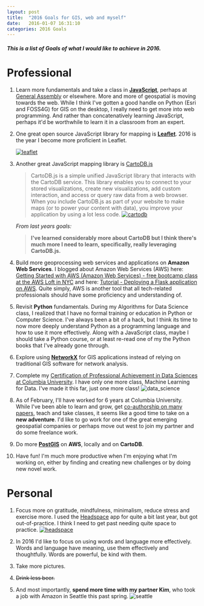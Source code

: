 ```yaml
---
layout: post
title:  "2016 Goals for GIS, web and myself"
date:   2016-01-07 16:31:10
categories: 2016 Goals
---
```


##### This is a list of Goals of what I would like to achieve in 2016. 

# Professional

1. Learn more fundamentals and take a class in **[JavaScript](https://www.javascript.com/)**, perhaps at [General Assembly](https://generalassemb.ly/) or elsewhere. More and more of geospatial is moving towards the web. While I think I've gotten a good handle on Python (Esri and FOSS4G) for GIS on the desktop, I really need to get more into web programming. And rather than concatenatively learning JavaScript, perhaps it'd be worthwhile to learn it in a classroom from an expert. 


2. One great open source JavaScript library for mapping is **[Leaflet](http://leafletjs.com/)**. 2016 is the year I become more proficient in Leaflet. 

	[![leaflet](http://leafletjs.com/docs/images/logo.png)](http://leafletjs.com/)

3. Another great JavaScript mapping library is [CartoDB.js](http://docs.cartodb.com/cartodb-platform/cartodb-js/)

	> CartoDB.js is a simple unified JavaScript library that interacts with the CartoDB service. This library enables you to connect to your stored visualizations, create new visualizations, add custom interaction, and access or query raw data from a web browser. When you include CartoDB.js as part of your website to make maps (or to power your content with data), you improve your application by using a lot less code.
	[![cartodb](http://cartodb.s3.amazonaws.com/static/logos_full_cartodb_light.png)](http://docs.cartodb.com/cartodb-platform/cartodb-js/)
	
	*From last years goals:*
	
	> **I've learned considerably more about CartoDB but I think there's much more I need to learn, specifically, really leveraging CartoDB.js.**


4. Build more geoprocessing web services and applications on **Amazon Web Services**. I blogged about Amazon Web Services (AWS) here: [Getting Started with AWS (Amazon Web Services) - free bootcamp class at the AWS Loft in NYC](http://nygeog.github.io/2015/10/28/getting-started-with-aws.html) and here: [Tutorial - Deploying a Flask application on AWS](http://nygeog.github.io/2015/11/04/flask-tutorial-on-aws.html). Quite simply, AWS is another tool that all tech-related professionals should have some proficiency and understanding of. 

5. Revisit **Python** fundamentals. During my Algorithms for Data Science class, I realized that I have no formal training or education in Python or Computer Science. I've always been a bit of a hack, but I think its time to now more deeply understand Python as a programming language and how to use it more effectively. Along with a JavaScript class, maybe I should take a Python course, or at least re-read one of my the Python books that I've already gone through. 

6. Explore using **[NetworkX](https://networkx.github.io/)** for GIS applications instead of relying on traditional GIS software for network analysis. 

7. Complete my [Certification of Professional Achievement in Data Sciences at Columbia University](http://datascience.columbia.edu/certification). I have only one more class, Machine Learning for Data. I've made it this far, just one more class!
![data_science](http://datascience.columbia.edu/files/seasdepts/idseLogo_1.jpg) 
<!--![columbia](http://datascience.columbia.edu/sites/all/themes/ias/seasidse/images/idse-culogo.jpg)-->

8. As of February, I'll have worked for 6 years at Columbia University. While I've been able to learn and grow, get [co-authorship on many papers](http://nygeog.github.io/resume_cv/#publications), teach and take classes, it seems like a good time to take on a **new adventure**. I'd like to go work for one of the great emerging geospatial companies or perhaps move out west to join my partner and do some freelance work. 

9. Do more **[PostGIS](http://postgis.net/)** on **AWS**, locally and on **CartoDB**. 
 
10. Have fun! I'm much more productive when I'm enjoying what I'm working on, either by finding and creating new challenges or by doing new novel work.

# Personal

1. Focus more on gratitude, mindfulness, minimalism, reduce stress and exercise more. I used the [Headspace](https://www.headspace.com/) app for quite a bit last year, but got out-of-practice. I think I need to get past needing quite space to practice. [![headspace](https://www.headspace.com/bundles/headspacesite/images/v2/logo-desktop.svg)](https://www.headspace.com/)

2. In 2016 I'd like to focus on using words and language more effectively. Words and language have meaning, use them effectively and thoughtfully. Words are powerful, be kind with them. 
 
3. Take more pictures. 

4. <strike>Drink less beer.</strike>

5. And most importantly, **spend more time with my partner Kim**, who took a job with Amazon in Seattle this past spring. 
![seattle](http://www.athomeinlove.com/wp-content/uploads/2013/09/visit-seattle.jpg)

